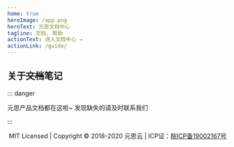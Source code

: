 ```yaml
---
home: true
heroImage: /app.png
heroText: 元思文档中心
tagline: 文档, 帮助
actionText: 进入文档中心 →
actionLink: /guide/
---
```


## 关于~~文档~~笔记

::: danger

元思产品文档都在这啦~ 发现缺失的请及时联系我们

:::

<!-- 这个 VuePress 文档本应该在一个多月以前就搭建出来, 结果硬生生地拖过了年, 不过早期是准备以文档的形式来介绍, 现在是录制成了视频： -->


<!-- :tada: [视频地址](https://www.bilibili.com/video/av43316513/) :tada: -->


<p style="text-align:center;">MIT Licensed | Copyright © 2018-2020 元思云 | ICP证：<a href="http://www.beian.miit.gov.cn" target="_blank" rel="noopener noreferrer">皖ICP备19002167号</a></p>